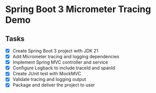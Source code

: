# Spring Boot 3 Micrometer Tracing Demo

## Tasks
- [x] Create Spring Boot 3 project with JDK 21
- [x] Add Micrometer tracing and logging dependencies
- [x] Implement Spring MVC controller and service
- [x] Configure Logback to include traceId and spanId
- [x] Create JUnit test with MockMVC
- [x] Validate tracing and logging output
- [x] Package and deliver the project to user
